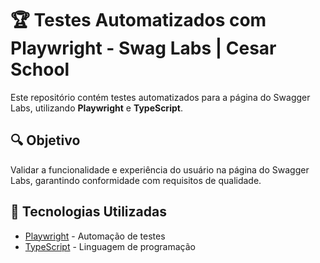 # 🏆 Testes Automatizados com Playwright - Swag Labs | Cesar School

Este repositório contém testes automatizados para a página do Swagger Labs, utilizando **Playwright** e **TypeScript**.

## 🔍 Objetivo
Validar a funcionalidade e experiência do usuário na página do Swagger Labs, garantindo conformidade com requisitos de qualidade.

## 🚀 Tecnologias Utilizadas
- [Playwright](https://playwright.dev/) - Automação de testes
- [TypeScript](https://www.typescriptlang.org/) - Linguagem de programação
